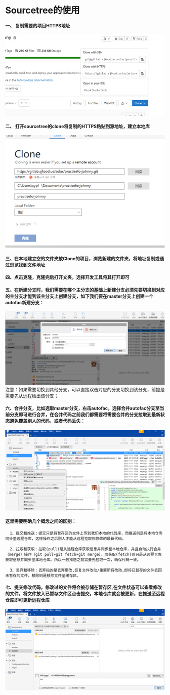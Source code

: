 Sourcetree的使用
====
####  一、 复制需要的项目HTTPS地址
![4](https://github.com/xieyangp/notes/blob/main/image/%E5%B1%8F%E5%B9%95%E6%88%AA%E5%9B%BE%202023-11-11%20151631.png) 
####  二、 打开sourcetree的clone将复制的HTTPS粘贴到源地址，建立本地库
![4](https://github.com/xieyangp/notes/blob/main/image/%E5%B1%8F%E5%B9%95%E6%88%AA%E5%9B%BE%202023-11-11%20152255.png) 
####  三、在本地建立空的文件夹放Clone的项目，浏览新建的文件夹，将地址复制或通过浏览找到文件地址

####  四、点击克隆，克隆完后打开文夹，选择开发工具将其打开即可

####  五、在新建分支时，我们需要在哪个主分支的基础上新建分支必须先要切换到对应的主分支才能到该主分支上创建分支，如下我们要在master分支上创建一个autofac新建分支：
![4](https://github.com/xieyangp/notes/blob/main/image/%E5%B1%8F%E5%B9%95%E6%88%AA%E5%9B%BE%202023-11-11%20170536.png)      
 注意：如果需要切换到其他分支，可以直接双击对应的分支切换到该分支，前提是需要先从远程检出该分支；
 
####  六、合并分支，比如选取master分支，右击autofac，选择合并autofac分支至当前分支即可进行合并，在合并代码之前我们都需要将需要合并的分支拉取到最新状态避免覆盖别人的代码，或者代码丢失：
![4](https://github.com/xieyangp/notes/blob/main/image/%E5%B1%8F%E5%B9%95%E6%88%AA%E5%9B%BE%202023-11-12%20131321.png)      

####   这里需要明确几个概念之间的区别：
      1、提交和推送：提交只是将暂存区的文件上传到我们本地的代码库，而推送则是将本地仓库同步至远程仓库，这样操作之后别人才能从远程拉取你修改的最新代码。
    
      2、拉取和获取：拉取(pull)是从远程仓库获取信息并同步至本地仓库，并且自动执行合并（merge）操作（git pull=git fetch+git merge）。而获取(fetch)则只是从远程仓库获取信息并同步至本地仓库。所以一般推送之前需要先拉取一次，确保代码一致。
    
      3、丢弃和移除：丢弃指的是丢弃更改,恢复文件改动/重置所有改动,即将已暂存的文件丢回未暂存的文件。移除则是移除文件至缓存区。
      
####   七、提交修改代码，修改过的文件将会被存储在暂存区,在文件状态可以查看修改的文件，将文件放入已暂存文件区点击提交，本地仓库就会被更新，在推送至远程仓库即可更新远程仓库
![4](https://github.com/xieyangp/notes/blob/main/image/%E5%B1%8F%E5%B9%95%E6%88%AA%E5%9B%BE%202023-11-12%20132034.png)    
